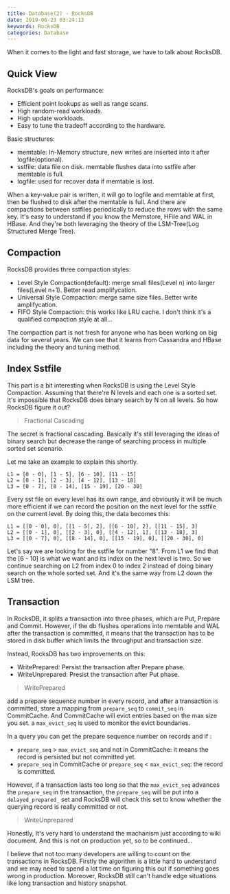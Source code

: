 ```yaml
---
title: Database(2) - RocksDB
date: 2019-06-23 03:24:13
keywords: RocksDB
categories: Database
---
```


When it comes to the light and fast storage, we have to talk about RocksDB.


## Quick View

RocksDB's goals on performance:

* Efficient point lookups as well as range scans.
* High random-read workloads.
* High update workloads.
* Easy to tune the tradeoff according to the hardware.

Basic structures:

* memtable: In-Memory structure, new writes are inserted into it after logfile(optional).
* sstfile: data file on disk. memtable flushes data into sstfile after memtable is full.
* logfile: used for recover data if memtable is lost.

When a key-value pair is written, it will go to logfile and memtable at first, then be flushed to disk after the memtable is full. And there are compactions between sstfiles periodically to reduce the rows with the same key. It's easy to understand if you know the Memstore, HFile and WAL in HBase. And they're both leveraging the theory of the LSM-Tree(Log Structured Merge Tree).

## Compaction

RocksDB provides three compaction styles:

* Level Style Compaction(default): merge small files(Level n) into larger files(Level n+1). Better read amplifycation.
* Universal Style Compaction: merge same size files. Better write amplifycation.
* FIFO Style Compaction: this works like LRU cache. I don't think it's a qualified compaction style at all...

The compaction part is not fresh for anyone who has been working on big data for several years. We can see that it learns from Cassandra and HBase including the theory and tuning method.

## Index Sstfile

This part is a bit interesting when RocksDB is using the Level Style Compaction. Assuming that there're N levels and each one is a sorted set. It's impossible that RocksDB does binary search by N on all levels. So how RocksDB figure it out?  

> Fractional Cascading

The secret is fractional cascading. Basically it's still leveraging the ideas of binary search but decrease the range of searching process in multiple sorted set scenario.  

Let me take an example to explain this shortly.  

```
L1 = [0 - 0], [1 - 5], [6 - 10], [11 - 15]
L2 = [0 - 1], [2 - 3], [4 - 12], [13 - 18]
L3 = [0 - 7], [8 - 14], [15 - 19], [20 - 30]
```  

Every sst file on every level has its own range, and obviously it will be much more efficient if we can record the position on the next level for the sstfile on the current level. By doing this, the data becomes this:

```
L1 = [[0 - 0], 0], [[1 - 5], 2], [[6 - 10], 2], [[11 - 15], 3]
L2 = [[0 - 1], 0], [[2 - 3], 0], [[4 - 12], 1], [[13 - 18], 3]
L3 = [[0 - 7], 0], [[8 - 14], 0], [[15 - 19], 0], [[20 - 30], 0]
```

Let's say we are looking for the sstfile for number "8". From L1 we find that the [6 - 10] is what we want and its index on the next level is two. So we continue searching on L2 from index 0 to index 2 instead of doing binary search on the whole sorted set. And it's the same way from L2 down the LSM tree.  


## Transaction

In RocksDB, it splits a transaction into three phases, which are Put, Prepare and Commit. However, if the db flushes operations into memtable and WAL after the transaction is committed, it means that the transaction has to be stored in disk buffer which limits the throughput and transaction size.    

Instead, RocksDB has two improvements on this:

* WritePrepared: Persist the transaction after Prepare phase.
* WriteUnprepared: Presist the transaction after Put phase.

> WritePrepared

add a prepare sequence number in every record, and after a transaction is committed, store a mapping from ```prepare_seq``` to ```commit_seq``` in CommitCache. And CommitCache will evict entries based on the max size you set. a ```max_evict_seq``` is used to monitor the evict boundaries.  

In a query you can get the prepare sequence number on records and if :

* ```prepare_seq``` > ```max_evict_seq```  and not in CommitCache: it means the record is persisted but not committed yet.
* ```prepare_seq``` in CommitCache or ```prepare_seq``` < ```max_evict_seq```: the record is committed.

However, if a transaction lasts too long so that the ```max_evict_seq``` advances the ```prepare_seq``` in the transaction, the ```prepare_seq``` will be put into a ```delayed_prepared_``` set and RocksDB will check this set to know whether the querying record is really committed or not.




> WriteUnprepared

Honestly, It's very hard to understand the machanism just according to wiki document. And this is not on production yet, so to be continued...


I believe that not too many developers are willing to count on the transactions in RocksDB. Firstly the algorithm is a little hard to understand and we may need to spend a lot time on figuring this out if something goes wrong in production. Moreover, RocksDB still can't handle edge situations like long transaction and history snapshot.


